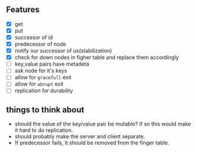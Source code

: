 ## Features
- [x]  get
- [x]  put
- [x]  successor of id
- [x]  predecessor of node
- [x]  notify our successor of us(stabilization)
- [x]  check for down nodes in figher table and replace them accordingly
- [ ]  key,value pairs have metadeta
- [ ]  ask node for it's keys
- [ ]  allow for `gracefull` exit
- [ ]  allow for `abrupt` exit
- [ ]  replication for durability

## things to think about
* should the value of the key/value pair be mutable? If so this would make it hard to do replication.
* should probably make the server and client separate.
* If predecessor fails, it should be removed from the finger table.


